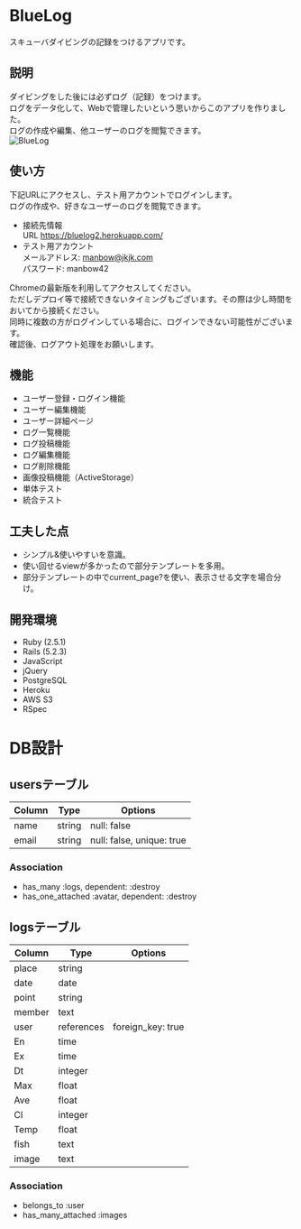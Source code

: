 
# BlueLog

スキューバダイビングの記録をつけるアプリです。

## 説明

ダイビングをした後には必ずログ（記録）をつけます。  
ログをデータ化して、Webで管理したいという思いからこのアプリを作りました。  
ログの作成や編集、他ユーザーのログを閲覧できます。  
![BlueLog](https://gyazo.com/8b36b52fbb7b7500a3ede8ae98252f5d.png)
## 使い方

下記URLにアクセスし、テスト用アカウントでログインします。  
ログの作成や、好きなユーザーのログを閲覧できます。

- 接続先情報  
URL https://bluelog2.herokuapp.com/
- テスト用アカウント  
メールアドレス: manbow@jkjk.com  
パスワード: manbow42

Chromeの最新版を利用してアクセスしてください。  
ただしデプロイ等で接続できないタイミングもございます。その際は少し時間をおいてから接続ください。  
同時に複数の方がログインしている場合に、ログインできない可能性がございます。  
確認後、ログアウト処理をお願いします。


## 機能

- ユーザー登録・ログイン機能
- ユーザー編集機能
- ユーザー詳細ページ
- ログ一覧機能
- ログ投稿機能
- ログ編集機能
- ログ削除機能
- 画像投稿機能（ActiveStorage）
- 単体テスト
- 統合テスト

## 工夫した点
- シンプル&使いやすいを意識。
- 使い回せるviewが多かったので部分テンプレートを多用。
- 部分テンプレートの中でcurrent_page?を使い、表示させる文字を場合分け。


## 開発環境

- Ruby (2.5.1)
- Rails (5.2.3)
- JavaScript
- jQuery
- PostgreSQL
- Heroku
- AWS S3
- RSpec


# DB設計

## usersテーブル

|Column|Type|Options|
|------|----|-------|
|name|string|null: false|
|email|string|null: false, unique: true|

### Association
- has_many :logs, dependent: :destroy
- has_one_attached :avatar, dependent: :destroy

## logsテーブル

|Column|Type|Options|
|------|----|-------|
|place|string||
|date|date||
|point|string||
|member|text||
|user|references|foreign_key: true|
|En|time||
|Ex|time||
|Dt|integer||
|Max|float||
|Ave|float||
|Cl|integer||
|Temp|float||
|fish|text||
|image|text||

### Association
- belongs_to :user
- has_many_attached :images
